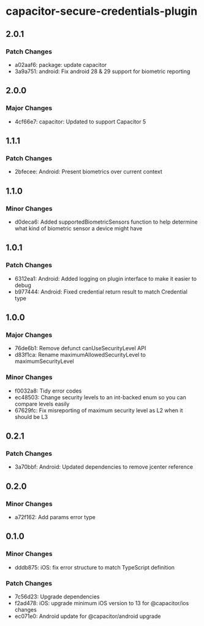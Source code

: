 # capacitor-secure-credentials-plugin

## 2.0.1

### Patch Changes

- a02aaf6: package: update capacitor
- 3a9a751: android: Fix android 28 & 29 support for biometric reporting

## 2.0.0

### Major Changes

- 4cf66e7: capacitor: Updated to support Capacitor 5

## 1.1.1

### Patch Changes

- 2bfecee: Android: Present biometrics over current context

## 1.1.0

### Minor Changes

- d0deca6: Added supportedBiometricSensors function to help determine what kind of biometric sensor a device might have

## 1.0.1

### Patch Changes

- 6312ea1: Android: Added logging on plugin interface to make it easier to debug
- b977444: Android: Fixed credential return result to match Credential type

## 1.0.0

### Major Changes

- 76de6b1: Remove defunct canUseSecurityLevel API
- d83f1ca: Rename maximumAllowedSecurityLevel to maximumSecurityLevel

### Minor Changes

- f0032a8: Tidy error codes
- ec48503: Change security levels to an int-backed enum so you can compare levels easily
- 67629fc: Fix misreporting of maximum security level as L2 when it should be L3

## 0.2.1

### Patch Changes

- 3a70bbf: Android: Updated dependencies to remove jcenter reference

## 0.2.0

### Minor Changes

- a72f162: Add params error type

## 0.1.0

### Minor Changes

- dddb875: iOS: fix error structure to match TypeScript definition

### Patch Changes

- 7c56d23: Upgrade dependencies
- f2ad478: iOS: upgrade minimum iOS version to 13 for @capacitor/ios changes
- ec071e0: Android update for @capacitor/android upgrade
